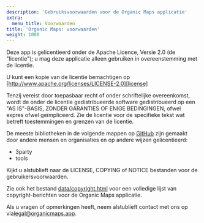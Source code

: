 ```yaml
---
description: 'Gebruiksvoorwaarden voor de Organic Maps applicatie'
extra:
  menu_title: Voorwaarden
title: 'Organic Maps: voorwaarden'
weight: 1000
---
```


Deze app is gelicentieerd onder de Apache Licence, Versie 2.0 (de
"licentie"); u mag deze applicatie alleen gebruiken in overeenstemming met
de licentie.

U kunt een kopie van de licentie bemachtigen op
[http://www.apache.org/licenses/LICENSE-2.0][license]

Tenzij vereist door toepasbaar recht of onder schriftelijke overeenkomst,
wordt de onder de licentie gedistribueerde software gedistribueerd op een
"AS IS"-BASIS, ZONDER GARANTIES OF ENIGE BEDINGINGEN, ofwel expres ofwel
geïmpliceerd. Zie de licentie voor de specifieke tekst wat betreft
toestemmingen en grenzen van de licentie.

De meeste bibliotheken in de volgende mappen op [GitHub][github] zijn
gemaakt door andere mensen en organisaties en op andere wijzen
gelicentieerd:

- 3party
- tools

Kijkt u alstublieft naar de LICENSE, COPYING of NOTICE bestanden voor de
gebruikersvoorwaarden.

Zie ook het bestand [data/copyright.html][copyright] voor een volledige
lijst van copyright-berichten voor de Organic Maps applicatie.

Als u vragen of opmerkingen heeft, neem alstublieft contact met ons op
via[legal@organicmaps.app](mailto:legal@organicmaps.app).

[github]: https://github.com/organicmaps/organicmaps

[licentie]: http://www.apache.org/licenses/LICENSE-2.0

[copyright]: https://github.com/organicmaps/organicmaps/blob/master/data/copyright.html
